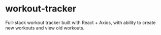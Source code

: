 # workout-tracker
Full-stack workout tracker built with React + Axios, with ability to create new workouts and view old workouts.

